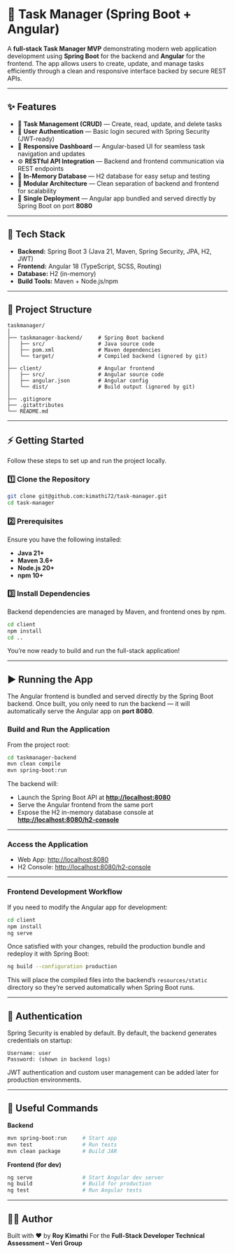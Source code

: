 # 📌 Task Manager (Spring Boot + Angular)

A **full-stack Task Manager MVP** demonstrating modern web application development using **Spring Boot** for the backend and **Angular** for the frontend.
The app allows users to create, update, and manage tasks efficiently through a clean and responsive interface backed by secure REST APIs.

---

## ✨ Features

* 📝 **Task Management (CRUD)** — Create, read, update, and delete tasks
* 🔐 **User Authentication** — Basic login secured with Spring Security (JWT-ready)
* 🧭 **Responsive Dashboard** — Angular-based UI for seamless task navigation and updates
* ⚙️ **RESTful API Integration** — Backend and frontend communication via REST endpoints
* 💾 **In-Memory Database** — H2 database for easy setup and testing
* 🧱 **Modular Architecture** — Clean separation of backend and frontend for scalability
* 🚀 **Single Deployment** — Angular app bundled and served directly by Spring Boot on port **8080**

---

## 🧩 Tech Stack

* **Backend:** Spring Boot 3 (Java 21, Maven, Spring Security, JPA, H2, JWT)
* **Frontend:** Angular 18 (TypeScript, SCSS, Routing)
* **Database:** H2 (in-memory)
* **Build Tools:** Maven + Node.js/npm

---

## 📂 Project Structure

```
taskmanager/
│
├── taskmanager-backend/     # Spring Boot backend
│   ├── src/                 # Java source code
│   ├── pom.xml              # Maven dependencies
│   └── target/              # Compiled backend (ignored by git)
│
├── client/                  # Angular frontend
│   ├── src/                 # Angular source code
│   ├── angular.json         # Angular config
│   └── dist/                # Build output (ignored by git)
│
├── .gitignore
├── .gitattributes
└── README.md
```

---

## ⚡ Getting Started

Follow these steps to set up and run the project locally.

### 1️⃣ Clone the Repository

```bash
git clone git@github.com:kimathi72/task-manager.git
cd task-manager
```

### 2️⃣ Prerequisites

Ensure you have the following installed:

* **Java 21+**
* **Maven 3.6+**
* **Node.js 20+**
* **npm 10+**

### 3️⃣ Install Dependencies

Backend dependencies are managed by Maven, and frontend ones by npm.

```bash
cd client
npm install
cd ..
```

You’re now ready to build and run the full-stack application!

---

## ▶️ Running the App

The Angular frontend is bundled and served directly by the Spring Boot backend.
Once built, you only need to run the backend — it will automatically serve the Angular app on **port 8080**.

### Build and Run the Application

From the project root:

```bash
cd taskmanager-backend
mvn clean compile
mvn spring-boot:run
```

The backend will:

* Launch the Spring Boot API at **[http://localhost:8080](http://localhost:8080)**
* Serve the Angular frontend from the same port
* Expose the H2 in-memory database console at **[http://localhost:8080/h2-console](http://localhost:8080/h2-console)**

---

### Access the Application

* Web App: [http://localhost:8080](http://localhost:8080)
* H2 Console: [http://localhost:8080/h2-console](http://localhost:8080/h2-console)

---

### Frontend Development Workflow

If you need to modify the Angular app for development:

```bash
cd client
npm install
ng serve
```

Once satisfied with your changes, rebuild the production bundle and redeploy it with Spring Boot:

```bash
ng build --configuration production
```

This will place the compiled files into the backend’s `resources/static` directory so they’re served automatically when Spring Boot runs.

---

## 🔑 Authentication

Spring Security is enabled by default.
By default, the backend generates credentials on startup:

```
Username: user
Password: (shown in backend logs)
```

JWT authentication and custom user management can be added later for production environments.

---

## 🧰 Useful Commands

**Backend**

```bash
mvn spring-boot:run     # Start app
mvn test                # Run tests
mvn clean package       # Build JAR
```

**Frontend (for dev)**

```bash
ng serve                # Start Angular dev server
ng build                # Build for production
ng test                 # Run Angular tests
```

---

## 👨‍💻 Author

Built with ❤️ by **Roy Kimathi**
For the **Full-Stack Developer Technical Assessment – Veri Group**
